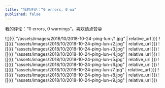 ```yaml
---
title: "我的评论：“0 errors, 0 wa"
published: false
---
```

我的评论：“0 errors, 0 warnings”。喜欢请点赞😁



![]({{ "/assets/images/2018/10/2018-10-24-ping-lun-/1.jpg" | relative_url }})
![]({{ "/assets/images/2018/10/2018-10-24-ping-lun-/2.jpg" | relative_url }})
![]({{ "/assets/images/2018/10/2018-10-24-ping-lun-/3.jpg" | relative_url }})
![]({{ "/assets/images/2018/10/2018-10-24-ping-lun-/4.jpg" | relative_url }})
![]({{ "/assets/images/2018/10/2018-10-24-ping-lun-/5.jpg" | relative_url }})
![]({{ "/assets/images/2018/10/2018-10-24-ping-lun-/6.jpg" | relative_url }})
![]({{ "/assets/images/2018/10/2018-10-24-ping-lun-/7.jpg" | relative_url }})
![]({{ "/assets/images/2018/10/2018-10-24-ping-lun-/8.jpg" | relative_url }})
![]({{ "/assets/images/2018/10/2018-10-24-ping-lun-/9.jpg" | relative_url }})
